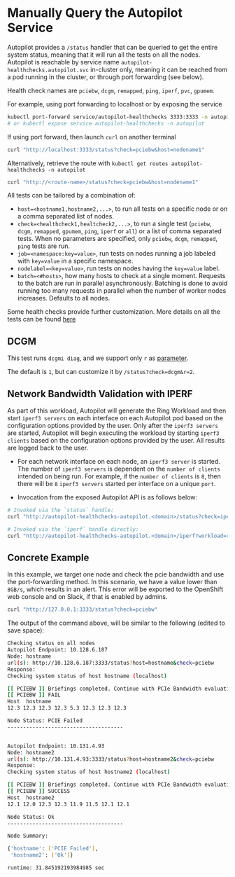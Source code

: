 
# Manually Query the Autopilot Service

Autopilot provides a `/status` handler that can be queried to get the entire system status, meaning that it will run all the tests on all the nodes. Autopilot is reachable by service name `autopilot-healthchecks.autopilot.svc` in-cluster only, meaning it can be reached from a pod running in the cluster, or through port forwarding (see below).

Health check names are `pciebw`, `dcgm`, `remapped`, `ping`, `iperf`, `pvc`, `gpumem`.

For example, using port forwarding to localhost or by exposing the service

```bash
kubectl port-forward service/autopilot-healthchecks 3333:3333 -n autopilot
# or kubectl expose service autopilot-healthchecks -n autopilot
```

If using port forward, then launch `curl` on another terminal

```bash
curl "http://localhost:3333/status?check=pciebw&host=nodename1"
```

Alternatively, retrieve the route with `kubectl get routes autopilot-healthchecks -n autopilot`

```bash
curl "http://<route-name>/status?check=pciebw&host=nodename1"
```

All tests can be tailored by a combination of:

- `host=<hostname1,hostname2,...>`, to run all tests on a specific node or on a comma separated list of nodes.
- `check=<healthcheck1,healtcheck2,...>`, to run a single test (`pciebw`, `dcgm`, `remapped`, `gpumem`, `ping`, `iperf` or `all`) or a list of comma separated tests. When no parameters are specified, only `pciebw`, `dcgm`, `remapped`, `ping` tests are run.
- `job=<namespace:key=value>`, run tests on nodes running a job labeled with `key=value` in a specific namespace.
- `nodelabel=<key=value>`, run tests on nodes having the `key=value` label.
- `batch=<#hosts>`, how many hosts to check at a single moment. Requests to the batch are run in parallel asynchronously. Batching is done to avoid running too many requests in parallel when the number of worker nodes increases. Defaults to all nodes.

Some health checks provide further customization. More details on all the tests can be found [here](https://github.com/IBM/autopilot/tree/main/autopilot-daemon/HEALTH_CHECKS.md)

## DCGM

This test runs `dcgmi diag`, and we support only `r` as [parameter](https://docs.nvidia.com/datacenter/dcgm/latest/user-guide/dcgm-diagnostics.html#command-line-options).

The default is `1`, but can customize it by `/status?check=dcgm&r=2`.

## Network Bandwidth Validation with IPERF

As part of this workload, Autopilot will generate the Ring Workload and then start `iperf3 servers` on each interface on each Autopilot pod based on the configuration options provided by the user.  Only after the `iperf3 servers` are started, Autopilot will begin executing the workload by starting `iperf3 clients` based on the configuration options provided by the user. All results are logged back to the user.

- For each network interface on each node, an `iperf3 server` is started. The number of `iperf3 servers` is dependent on the `number of clients` intended on being run. For example, if the  `number of clients` is `8`, then there will be `8` `iperf3 servers` started per interface on a unique `port`.

- Invocation from the exposed Autopilot API is as follows below:

```bash
# Invoked via the `status` handle:
curl "http://autopilot-healthchecks-autopilot.<domain>/status?check=iperf&workload=ring&pclients=<NUMBER_OF_IPERF3_CLIENTS>&startport=<STARTING_IPERF3_SERVER_PORT>"

# Invoked via the `iperf` handle directly:
curl "http://autopilot-healthchecks-autopilot.<domain>/iperf?workload=ring&pclients=<NUMBER_OF_IPERF3_CLIENTS>&startport=<STARTING_IPERF3_SERVER_PORT>"
```

## Concrete Example

In this example, we target one node and check the pcie bandwidth and use the port-forwarding method.
In this scenario, we have a value lower than `8GB/s`, which results in an alert. This error will be exported to the OpenShift web console and on Slack, if that is enabled by admins.

```bash
curl "http://127.0.0.1:3333/status?check=pciebw"
```

The output of the command above, will be similar to the following (edited to save space):

```bash
Checking status on all nodes
Autopilot Endpoint: 10.128.6.187
Node: hostname
url(s): http://10.128.6.187:3333/status?host=hostname&check=pciebw
Response:
Checking system status of host hostname (localhost) 

[[ PCIEBW ]] Briefings completed. Continue with PCIe Bandwidth evaluation.
[[ PCIEBW ]] FAIL
Host  hostname
12.3 12.3 12.3 12.3 5.3 12.3 12.3 12.3

Node Status: PCIE Failed
-------------------------------------


Autopilot Endpoint: 10.131.4.93
Node: hostname2
url(s): http://10.131.4.93:3333/status?host=hostname2&check=pciebw
Response:
Checking system status of host hostname2 (localhost) 

[[ PCIEBW ]] Briefings completed. Continue with PCIe Bandwidth evaluation.
[[ PCIEBW ]] SUCCESS
Host  hostname2
12.1 12.0 12.3 12.3 11.9 11.5 12.1 12.1

Node Status: Ok
-------------------------------------

Node Summary:

{'hostname': ['PCIE Failed'],
 'hostname2': ['Ok']}

runtime: 31.845192193984985 sec
```
